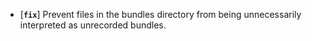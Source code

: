 * [**`fix`**] Prevent files in the bundles directory from being unnecessarily interpreted as unrecorded bundles.